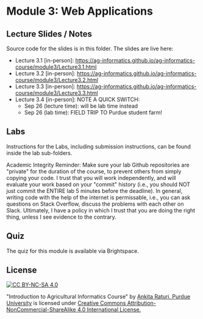 # Module 3: Web Applications

## Lecture Slides / Notes

Source code for the slides is in this folder. The slides are live here:

- Lecture 3.1 [in-person]: https://ag-informatics.github.io/ag-informatics-course/module3/Lecture3.1.html
- Lecture 3.2 [in-person]: https://ag-informatics.github.io/ag-informatics-course/module3/Lecture3.2.html
- Lecture 3.3 [in-person]: https://ag-informatics.github.io/ag-informatics-course/module3/Lecture3.3.html
- Lecture 3.4 [in-person]: NOTE A QUICK SWITCH:
  - Sep 26 (lecture time): will be lab time instead
  - Sep 26 (lab time): FIELD TRIP TO Purdue student farm!

## Labs

Instructions for the Labs, including submission instructions, can be found inside the lab sub-folders.

<!-- Lab this week is on the lighter side so that you have time to work on your project. -->

Academic Integrity Reminder: Make sure your lab Github repositories are "private" for the duration of the course, to prevent others from simply copying your code. I trust that you will work independently, and will evaluate your work based on your "commit" history (i.e., you should NOT just commit the ENTIRE lab 5 minutes before the deadline). In general, writing code with the help of the internet is permissable, i.e., you can ask questions on Stack Overflow, discuss the problems with each other on Slack. Ultimately, I have a policy in which I trust that you are doing the right thing, unless I see evidence to the contrary.

## Quiz

The quiz for this module is available via Brightspace.

## License

[![CC BY-NC-SA 4.0][cc-by-nc-sa-shield]][cc-by-nc-sa]

<!-- This work is licensed under a
[Creative Commons Attribution-NonCommercial-ShareAlike 4.0 International License][cc-by-nc-sa].

[![CC BY-NC-SA 4.0][cc-by-nc-sa-image]][cc-by-nc-sa] -->

[cc-by-nc-sa]: http://creativecommons.org/licenses/by-nc-sa/4.0/
[cc-by-nc-sa-image]: https://licensebuttons.net/l/by-nc-sa/4.0/88x31.png

[cc-by-nc-sa-shield]: https://img.shields.io/badge/License-CC%20BY--NC--SA%204.0-lightgrey.svg

"Introduction to Agricultural Informatics Course" by [Ankita Raturi, Purdue University](https://github.com/ag-informatics/ag-informatics-course) is licensed under [Creative Commons Attribution-NonCommercial-ShareAlike 4.0 International License.](http://creativecommons.org/licenses/by-nc-sa/4.0/)
